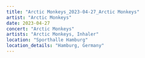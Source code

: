 ```yaml
---
title: "Arctic Monkeys_2023-04-27_Arctic Monkeys"
artist: "Arctic Monkeys"
date: 2023-04-27
concert: "Arctic Monkeys"
artists: "Arctic Monkeys, Inhaler"
location: "Sporthalle Hamburg"
location_details: "Hamburg, Germany"
---
```

